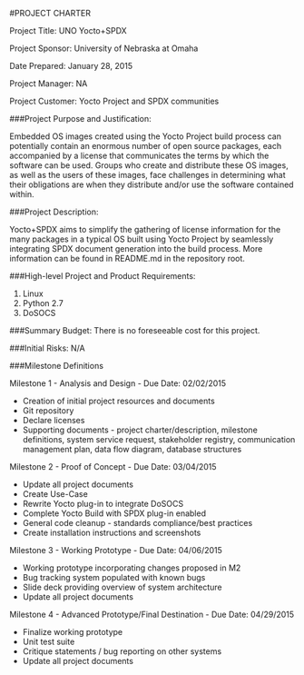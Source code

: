 #PROJECT CHARTER

Project Title: UNO Yocto+SPDX

Project Sponsor: University of Nebraska at Omaha

Date Prepared: January 28, 2015

Project Manager: NA

Project Customer: Yocto Project and SPDX communities

###Project Purpose and Justification:

Embedded OS images created using the Yocto Project build process can
potentially contain an enormous number of open source packages, each
accompanied by a license that communicates the terms by which the software can
be used. Groups who create and distribute these OS images, as well as the users
of these images, face challenges in determining what their obligations are when
they distribute and/or use the software contained within.

###Project Description:

Yocto+SPDX aims to simplify the gathering of license information for the many
packages in a typical OS built using Yocto Project by seamlessly integrating
SPDX document generation into the build process. More information can be found
in README.md in the repository root.

###High-level Project and Product Requirements:
1. Linux
2. Python 2.7
3. DoSOCS

###Summary Budget:
There is no foreseeable cost for this project.

###Initial Risks:
N/A

###Milestone Definitions

Milestone 1 - Analysis and Design - Due Date: 02/02/2015
* Creation of initial project resources and documents
* Git repository
* Declare licenses
* Supporting documents - project charter/description, milestone definitions,
  system service request, stakeholder registry, communication management plan,
  data flow diagram, database structures

Milestone 2 - Proof of Concept - Due Date: 03/04/2015
* Update all project documents
* Create Use-Case
* Rewrite Yocto plug-in to integrate DoSOCS
* Complete Yocto Build with SPDX plug-in enabled
* General code cleanup - standards compliance/best practices
* Create installation instructions and screenshots

Milestone 3 - Working Prototype - Due Date: 04/06/2015
* Working prototype incorporating changes proposed in M2
* Bug tracking system populated with known bugs
* Slide deck providing overview of system architecture
* Update all project documents

Milestone 4 - Advanced Prototype/Final Destination - Due Date: 04/29/2015
* Finalize working prototype
* Unit test suite
* Critique statements / bug reporting on other systems
* Update all project documents
